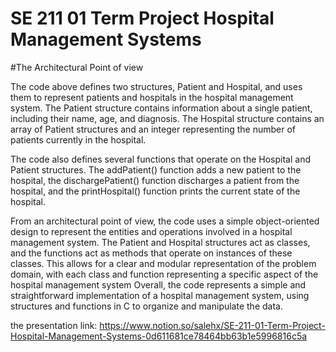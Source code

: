# SE 211 01 Term Project Hospital Management Systems 

#The Architectural Point of view

The code above defines two structures, Patient and Hospital, and uses them to represent patients and hospitals in the hospital management system. The Patient structure contains information about a single patient, including their name, age, and diagnosis. The Hospital structure contains an array of Patient structures and an integer representing the number of patients currently in the hospital.

The code also defines several functions that operate on the Hospital and Patient structures. The addPatient() function adds a new patient to the hospital, the dischargePatient() function discharges a patient from the hospital, and the printHospital() function prints the current state of the hospital.

From an architectural point of view, the code uses a simple object-oriented design to represent the entities and operations involved in a hospital management system. The Patient and Hospital structures act as classes, and the functions act as methods that operate on instances of these classes. This allows for a clear and modular representation of the problem domain, with each class and function representing a specific aspect of the hospital management system Overall, the code represents a simple and straightforward implementation of a hospital management system, using structures and functions in C to organize and manipulate the data.

the presentation link: https://www.notion.so/salehx/SE-211-01-Term-Project-Hospital-Management-Systems-0d611681ce78464bb63b1e5996816c5a
